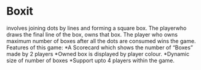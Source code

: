 # Boxit
involves​ ​joining​ ​dots​ ​by​ ​lines​ ​and​ ​forming​ ​a​ ​square​ ​box.​ ​The​ ​player​ ​who draws​ ​the​ ​final​ ​line​ ​of​ ​the​ ​box,​ ​owns​ ​that​ ​box.​ ​The​ ​player​ ​who​ ​owns maximum​ ​number​ ​of​ ​boxes​ ​after​ ​all​ ​the​ ​dots​ ​are​ ​consumed​ ​wins​ ​the​ ​game.
Features of this game:
    *A Scorecard which shows the number of “Boxes” made by 2 players
    *Owned box is displayed by player colour.
    *Dynamic size of number of boxes
    *Support upto 4 players within the game.
